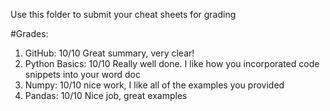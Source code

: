 Use this folder to submit your cheat sheets for grading

#Grades:
1. GitHub: 10/10 Great summary, very clear!
2. Python Basics: 10/10  Really well done. I like how you incorporated code snippets into your word doc
3. Numpy: 10/10 nice work, I like all of the examples you provided
4. Pandas: 10/10 Nice job, great examples

